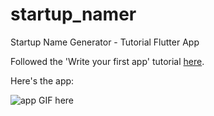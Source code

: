 # startup_namer
Startup Name Generator - Tutorial Flutter App

Followed the 'Write your first app' tutorial [here](https://flutter.io/get-started/codelab/).

Here's the app:

![app GIF here](https://media.giphy.com/media/3mJwIeK1Xo2AHubkbN/giphy.gif)
